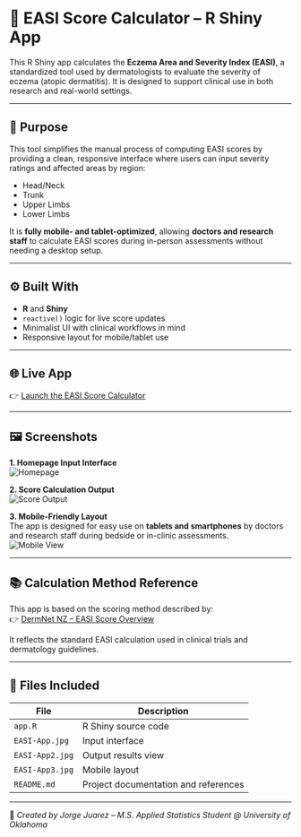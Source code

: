 # 🧴 EASI Score Calculator – R Shiny App

This R Shiny app calculates the **Eczema Area and Severity Index (EASI)**, a standardized tool used by dermatologists to evaluate the severity of eczema (atopic dermatitis). It is designed to support clinical use in both research and real-world settings.

---

## 🧠 Purpose

This tool simplifies the manual process of computing EASI scores by providing a clean, responsive interface where users can input severity ratings and affected areas by region:

- Head/Neck
- Trunk
- Upper Limbs
- Lower Limbs

It is **fully mobile- and tablet-optimized**, allowing **doctors and research staff** to calculate EASI scores during in-person assessments without needing a desktop setup.

---

## ⚙️ Built With

- **R** and **Shiny**
- `reactive()` logic for live score updates
- Minimalist UI with clinical workflows in mind
- Responsive layout for mobile/tablet use

---

## 🌐 Live App

👉 [Launch the EASI Score Calculator](https://rmsmind.shinyapps.io/easi/)

---

## 🖼 Screenshots

**1. Homepage Input Interface**  
![Homepage](EASI-App.jpg)

**2. Score Calculation Output**  
![Score Output](EASI-App2.jpg)

**3. Mobile-Friendly Layout**  
The app is designed for easy use on **tablets and smartphones** by doctors and research staff during bedside or in-clinic assessments.  
![Mobile View](EASI-App3.jpg)

---

## 📚 Calculation Method Reference

This app is based on the scoring method described by:  
👉 [DermNet NZ – EASI Score Overview](https://dermnetnz.org/topics/easi-score)

It reflects the standard EASI calculation used in clinical trials and dermatology guidelines.

---

## 📁 Files Included

| File | Description |
|------|-------------|
| `app.R` | R Shiny source code |
| `EASI-App.jpg` | Input interface |
| `EASI-App2.jpg` | Output results view |
| `EASI-App3.jpg` | Mobile layout |
| `README.md` | Project documentation and references |

---

📌 *Created by Jorge Juarez – M.S. Applied Statistics Student @ University of Oklahoma*
